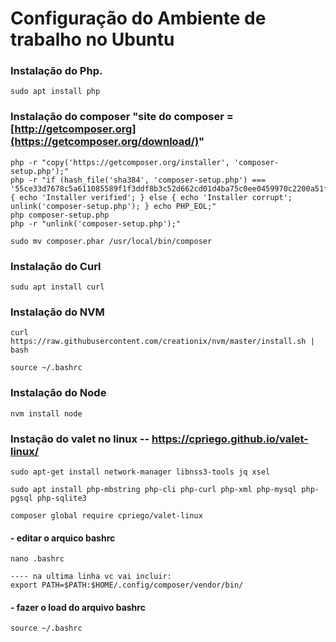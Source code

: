 # Configuração do Ambiente de trabalho no Ubuntu

### Instalação do Php.

    sudo apt install php

### Instalação do composer  "site do composer = [http://getcomposer.org](https://getcomposer.org/download/)"
    
    php -r "copy('https://getcomposer.org/installer', 'composer-setup.php');"
    php -r "if (hash_file('sha384', 'composer-setup.php') === '55ce33d7678c5a611085589f1f3ddf8b3c52d662cd01d4ba75c0ee0459970c2200a51f492d557530c71c15d8dba01eae') { echo 'Installer verified'; } else { echo 'Installer corrupt'; unlink('composer-setup.php'); } echo PHP_EOL;"
    php composer-setup.php
    php -r "unlink('composer-setup.php');"

    sudo mv composer.phar /usr/local/bin/composer

### Instalação do Curl
    
    sudu apt install curl
    
### Instalação do NVM
    
    curl https://raw.githubusercontent.com/creationix/nvm/master/install.sh | bash
    
    source ~/.bashrc 
    
### Instalação do Node

    nvm install node

### Instação do valet no linux -- https://cpriego.github.io/valet-linux/

    sudo apt-get install network-manager libnss3-tools jq xsel
    
    sudo apt install php-mbstring php-cli php-curl php-xml php-mysql php-pgsql php-sqlite3
    
    composer global require cpriego/valet-linux
    
  #### - editar o arquico bashrc
    
    nano .bashrc
    
    ---- na ultima linha vc vai incluir:
    export PATH=$PATH:$HOME/.config/composer/vendor/bin/
    
  #### - fazer o load do arquivo bashrc
  
    source ~/.bashrc
    


